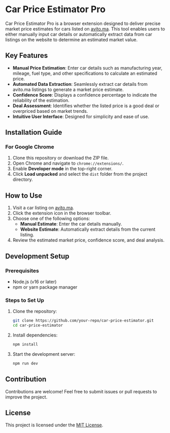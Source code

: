 # Car Price Estimator Pro

Car Price Estimator Pro is a browser extension designed to deliver precise market price estimates for cars listed on [avito.ma](https://www.avito.ma). This tool enables users to either manually input car details or automatically extract data from car listings on the website to determine an estimated market value.

## Key Features

- **Manual Price Estimation**: Enter car details such as manufacturing year, mileage, fuel type, and other specifications to calculate an estimated price.
- **Automated Data Extraction**: Seamlessly extract car details from avito.ma listings to generate a market price estimate.
- **Confidence Score**: Displays a confidence percentage to indicate the reliability of the estimation.
- **Deal Assessment**: Identifies whether the listed price is a good deal or overpriced based on market trends.
- **Intuitive User Interface**: Designed for simplicity and ease of use.

## Installation Guide

### For Google Chrome
1. Clone this repository or download the ZIP file.
2. Open Chrome and navigate to `chrome://extensions/`.
3. Enable **Developer mode** in the top-right corner.
4. Click **Load unpacked** and select the `dist` folder from the project directory.

## How to Use

1. Visit a car listing on [avito.ma](https://www.avito.ma).
2. Click the extension icon in the browser toolbar.
3. Choose one of the following options:
   - **Manual Estimate**: Enter the car details manually.
   - **Website Estimate**: Automatically extract details from the current listing.
4. Review the estimated market price, confidence score, and deal analysis.

## Development Setup

### Prerequisites
- Node.js (v16 or later)
- npm or yarn package manager

### Steps to Set Up
1. Clone the repository:
   ```bash
   git clone https://github.com/your-repo/car-price-estimator.git
   cd car-price-estimator
   ```
2. Install dependencies:
   ```bash
   npm install
   ```
3. Start the development server:
   ```bash
   npm run dev
   ```

## Contribution

Contributions are welcome! Feel free to submit issues or pull requests to improve the project.

## License

This project is licensed under the [MIT License](LICENSE).
